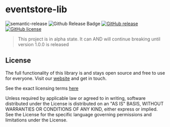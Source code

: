# eventstore-lib

![semantic-release](https://img.shields.io/badge/%20%20%F0%9F%93%A6%F0%9F%9A%80-semantic--release-e10079.svg)
![Github Release Badge](https://github.com/caos/eventstore-lib/workflows/Release/badge.svg)
[![GitHub release](https://img.shields.io/github/release/caos/oidc)](https://GitHub.com/caos/eventstore-lib/releases/)
[![GitHub license](https://img.shields.io/github/license/caos/oidc)](https://github.com/caos/eventstore-lib/blob/master/LICENSE)

> This project is in alpha state. It can AND will continue breaking until version 1.0.0 is released

## License

The full functionality of this library is and stays open source and free to use for everyone. Visit our [website](https://caos.ch) and get in touch.

See the exact licensing terms [here](./LICENSE)

Unless required by applicable law or agreed to in writing, software distributed under the License is distributed on an "AS IS" BASIS, WITHOUT WARRANTIES OR CONDITIONS OF ANY KIND, either express or implied. See the License for the specific language governing permissions and limitations under the License.
